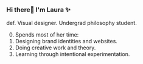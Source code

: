 ### Hi there👋 I'm Laura ✨ 

<!--
**LauraSinisterra/LauraSinisterra** is a ✨ _special_ ✨ repository because its `README.md` (this file) appears on your GitHub profile.
-->

def. Visual designer. Undergrad philosophy student.

0. Spends most of her time:
1. Designing brand identities and websites.
2. Doing creative work and theory.
3. Learning through intentional experimentation. 


